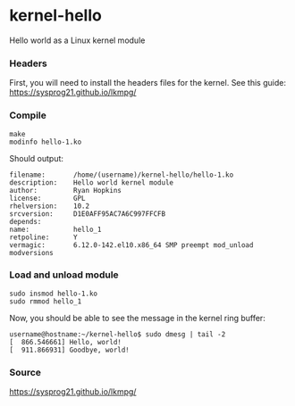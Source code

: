 # kernel-hello
Hello world as a Linux kernel module

### Headers
First, you will need to install the headers files for the kernel. See this guide: https://sysprog21.github.io/lkmpg/

### Compile
```
make
modinfo hello-1.ko
```

Should output:
```
filename:       /home/(username)/kernel-hello/hello-1.ko
description:    Hello world kernel module
author:         Ryan Hopkins
license:        GPL
rhelversion:    10.2
srcversion:     D1E0AFF95AC7A6C997FFCFB
depends:        
name:           hello_1
retpoline:      Y
vermagic:       6.12.0-142.el10.x86_64 SMP preempt mod_unload modversions
```

### Load and unload module
```
sudo insmod hello-1.ko
sudo rmmod hello_1
```

Now, you should be able to see the message in the kernel ring buffer:
```
username@hostname:~/kernel-hello$ sudo dmesg | tail -2
[  866.546661] Hello, world!
[  911.866931] Goodbye, world!
```

### Source
https://sysprog21.github.io/lkmpg/
